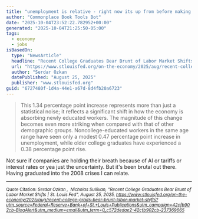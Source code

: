 ```yaml
---
title: "unemployment is relative - right now its up from before making it seem worse"
author: "Commonplace Book Tools Bot"
date: "2025-10-04T23:52:22.782952+00:00"
generated: "2025-10-04T21:25:50-05:00"
tags:
  - economy
  - jobs
isBasedOn:
  type: "NewsArticle"
  headline: "Recent College Graduates Bear Brunt of Labor Market Shifts | St. Louis Fed"
  url: "https://www.stlouisfed.org/on-the-economy/2025/aug/recent-college-grads-bear-brunt-labor-market-shifts?utm_source=Federal+Reserve+Bank+of+St.+Louis+Publications&utm_campaign=42cfb902cb-BlogAlert&utm_medium=email&utm_term=0_c572dedae2-42cfb902cb-237369665"
  author: "Serdar Ozkan                            	                                           ,                                                                                                                      Nicholas Sullivan"
  datePublished: "August 25, 2025"
  publisher: "www.stlouisfed.org"
guid: "6727480f-1d4a-44e1-a67d-8d4fb20a6723"
---
```


> This 1.34 percentage point increase represents more than just a statistical noise; it reflects a significant shift in how the economy is absorbing newly educated workers. The magnitude of this change becomes even more striking when compared with that of other demographic groups. Noncollege-educated workers in the same age range have seen only a modest 0.47 percentage point increase in unemployment, while older college graduates have experienced a 0.38 percentage point rise.


Not sure if companies are holding their breath because of AI or tariffs or interest rates or yea just the uncertainty. But it's been brutal out there. Having graduated into the 2008 crises I can relate.

---

<sub>Quote Citation: <cite>Serdar Ozkan                            	                                           ,                                                                                                                      Nicholas Sullivan, "Recent College Graduates Bear Brunt of Labor Market Shifts | St. Louis Fed", August 25, 2025, <a href="https://www.stlouisfed.org/on-the-economy/2025/aug/recent-college-grads-bear-brunt-labor-market-shifts?utm_source=Federal+Reserve+Bank+of+St.+Louis+Publications&utm_campaign=42cfb902cb-BlogAlert&utm_medium=email&utm_term=0_c572dedae2-42cfb902cb-237369665">https://www.stlouisfed.org/on-the-economy/2025/aug/recent-college-grads-bear-brunt-labor-market-shifts?utm_source=Federal+Reserve+Bank+of+St.+Louis+Publications&utm_campaign=42cfb902cb-BlogAlert&utm_medium=email&utm_term=0_c572dedae2-42cfb902cb-237369665</a></cite></sub>